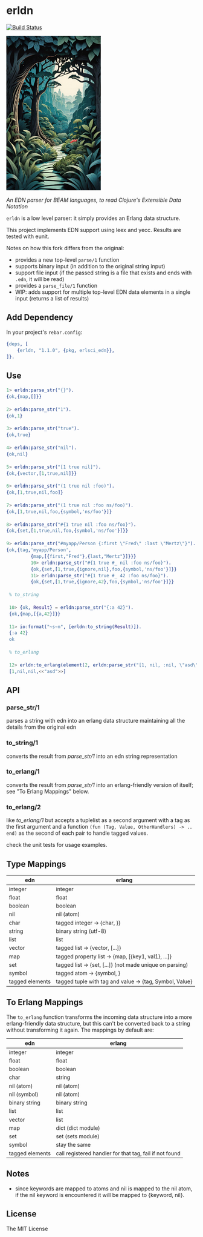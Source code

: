 # erldn

[![Build Status][gh-actions-badge]][gh-actions]

[![Project Logo][logo]][logo-large]

*An EDN parser for BEAM languages, to read Clojure's Extensible Data Notation*

`erldn` is a low level parser: it simply provides an Erlang data structure.

This project implements EDN support using leex and yecc. Results are tested with eunit.

Notes on how this fork differs from the original:

* provides a new top-level `parse/1` function
* supports binary input (in addition to the original string input)
* support file input (if the passed string is a file that exists and ends with `.edn`, it will be read)
* provides a `parse_file/1` function
* WIP: adds support for multiple top-level EDN data elements in a single input (returns a list of results)

## Add Dependency

In your project's `rebar.config`:

```erlang
{deps, [
    {erldn, "1.1.0", {pkg, erlsci_edn}},
]}.
```

## Use

```erlang
1> erldn:parse_str("{}").
{ok,{map,[]}}

2> erldn:parse_str("1").
{ok,1}

3> erldn:parse_str("true").
{ok,true}

4> erldn:parse_str("nil").
{ok,nil}

5> erldn:parse_str("[1 true nil]").
{ok,{vector,[1,true,nil]}}

6> erldn:parse_str("(1 true nil :foo)").
{ok,[1,true,nil,foo]}

7> erldn:parse_str("(1 true nil :foo ns/foo)").
{ok,[1,true,nil,foo,{symbol,'ns/foo'}]}

8> erldn:parse_str("#{1 true nil :foo ns/foo}").
{ok,{set,[1,true,nil,foo,{symbol,'ns/foo'}]}}

9> erldn:parse_str("#myapp/Person {:first \"Fred\" :last \"Mertz\"}").
{ok,{tag,'myapp/Person',
         {map,[{first,"Fred"},{last,"Mertz"}]}}}
         10> erldn:parse_str("#{1 true #_ nil :foo ns/foo}").
         {ok,{set,[1,true,{ignore,nil},foo,{symbol,'ns/foo'}]}}
         11> erldn:parse_str("#{1 true #_ 42 :foo ns/foo}").
         {ok,{set,[1,true,{ignore,42},foo,{symbol,'ns/foo'}]}}

 % to_string

 10> {ok, Result} = erldn:parse_str("{:a 42}").
 {ok,{map,[{a,42}]}}

 11> io:format("~s~n", [erldn:to_string(Result)]).
 {:a 42}
 ok

 % to_erlang

 12> erldn:to_erlang(element(2, erldn:parse_str("[1, nil, :nil, \"asd\"]"))).
 [1,nil,nil,<<"asd">>]
```

## API

### parse_str/1
parses a string with edn into an erlang data structure maintaining all
the details from the original edn

### to_string/1
converts the result from *parse_str/1* into an edn string representation

### to_erlang/1
converts the result from *parse_str/1* into an erlang-friendly version of
itself; see "To Erlang Mappings" below.

### to_erlang/2
like *to_erlang/1* but accepts a tuplelist as a second argument with a
tag as the first argument and a function `(fun (Tag, Value, OtherHandlers) -> .. end)`
as the second of each pair to handle tagged values.

check the unit tests for usage examples.

## Type Mappings

| edn | erlang |
|-----|--------|
| integer | integer |
| float | float |
| boolean | boolean |
| nil | nil (atom) |
| char | tagged integer -> {char, <integer>}} |
| string | binary string (utf-8) |
| list | list |
| vector | tagged list -> {vector, [...]} |
| map | tagged property list -> {map, [{key1, val1}, ...]} |
| set | tagged list -> {set, [...]} (not made unique on parsing) |
| symbol | tagged atom -> {symbol, <symbol>} |
| tagged elements | tagged tuple with tag and value -> {tag, Symbol, Value} |

## To Erlang Mappings

The `to_erlang` function transforms the incoming data structure into a more
erlang-friendly data structure, but this can't be converted back to a string
without transforming it again. The mappings by default are:

| edn | erlang |
|-----|--------|
| integer | integer |
| float | float |
| boolean | boolean |
| char | string |
| nil (atom) | nil (atom) |
| nil (symbol) | nil (atom) |
| binary string | binary string |
| list | list |
| vector | list |
| map | dict (dict module) |
| set | set (sets module) |
| symbol | stay the same |
| tagged elements | call registered handler for that tag, fail if not found |

## Notes

* since keywords are mapped to atoms and nil is mapped to the nil atom, if
  the nil keyword is encountered it will be mapped to {keyword, nil}.

## License

The MIT License

[//]: ---Named-Links---

[logo]: priv/images/project.jpg
[logo-large]: priv/images/project-large.jpg
[gh-actions-badge]: https://github.com/erlsci/erldn/workflows/ci/badge.svg
[gh-actions]: https://github.com/erlsci/erldn/actions?query=workflow%3Aci
